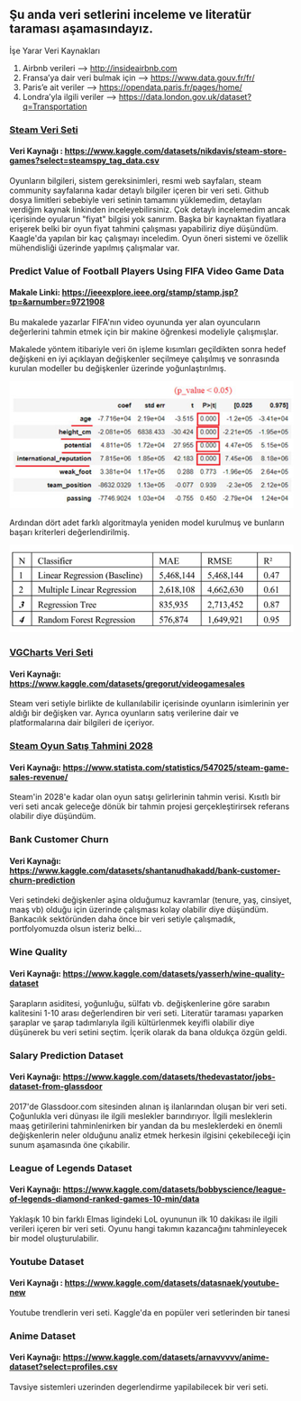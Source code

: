 ## Şu anda veri setlerini inceleme ve literatür taraması aşamasındayız.
İşe Yarar Veri Kaynakları

1. Airbnb verileri —> http://insideairbnb.com
2. Fransa’ya dair veri bulmak için —> https://www.data.gouv.fr/fr/
3. Paris’e ait veriler —> https://opendata.paris.fr/pages/home/
4. Londra’yla ilgili veriler —> https://data.london.gov.uk/dataset?q=Transportation

### [Steam Veri Seti](SteamStoreGames)
#### Veri Kaynağı : https://www.kaggle.com/datasets/nikdavis/steam-store-games?select=steamspy_tag_data.csv
Oyunların bilgileri, sistem gereksinimleri, resmi web sayfaları, steam community sayfalarına kadar
detaylı bilgiler içeren bir veri seti. Github dosya limitleri sebebiyle veri setinin tamamını yüklemedim, detayları 
verdiğim kaynak linkinden inceleyebilirsiniz. Çok detaylı incelemedim ancak içerisinde oyularun "fiyat" 
bilgisi yok sanırım. Başka bir kaynaktan fiyatlara erişerek belki bir oyun fiyat tahmini çalışması yapabiliriz
diye düşündüm. Kaagle'da yapılan bir kaç çalışmayı inceledim. Oyun öneri sistemi ve özellik mühendisliği üzerinde
yapılmış çalışmalar var.

### Predict Value of Football Players Using FIFA Video Game Data
#### Makale Linki: https://ieeexplore.ieee.org/stamp/stamp.jsp?tp=&arnumber=9721908 

Bu makalede yazarlar FIFA'nın video oyununda yer alan oyuncuların değerlerini tahmin etmek için bir makine öğrenkesi
modeliyle çalışmışlar.

Makalede yöntem itibariyle veri ön işleme kısımları geçildikten sonra hedef değişkeni en iyi açıklayan değişkenler
seçilmeye çalışılmış ve sonrasında kurulan modeller bu değişkenler üzerinde yoğunlaştırılmış.

![img.png](../img/img.png)

Ardından dört adet farklı algoritmayla yeniden model kurulmuş ve bunların başarı kriterleri değerlendirilmiş.

![img.png](../img/models_img.png)

### [VGCharts Veri Seti]([VGCarts](vgcharts))
#### Veri Kaynağı: https://www.kaggle.com/datasets/gregorut/videogamesales
Steam veri setiyle birlikte de kullanılabilir içerisinde oyunların isimlerinin yer aldığı bir değişken var. Ayrıca oyunların satış verilerine dair  ve platformalarına dair bilgileri de içeriyor.

### [Steam Oyun Satış Tahmini 2028]([VGCarts](vgcharts))
#### Veri Kaynağı: https://www.statista.com/statistics/547025/steam-game-sales-revenue/
Steam'in 2028'e kadar olan oyun satışı gelirlerinin tahmin verisi. Kısıtlı bir veri seti ancak
geleceğe dönük bir tahmin projesi gerçekleştirirsek referans olabilir diye düşündüm.

### Bank Customer Churn 
#### Veri Kaynağı: https://www.kaggle.com/datasets/shantanudhakadd/bank-customer-churn-prediction
Veri setindeki değişkenler aşina olduğumuz kavramlar (tenure, yaş, cinsiyet, maaş vb) olduğu için üzerinde çalışması kolay olabilir diye düşündüm. Bankacılık sektöründen daha önce bir veri setiyle çalışmadık, portfolyomuzda olsun isteriz belki...

### Wine Quality
#### Veri Kaynağı: https://www.kaggle.com/datasets/yasserh/wine-quality-dataset
Şarapların asiditesi, yoğunluğu, sülfatı vb. değişkenlerine göre sarabın kalitesini 1-10 arası değerlendiren bir veri seti. Literatür taraması yaparken şaraplar ve şarap tadımlarıyla ilgili kültürlenmek keyifli olabilir diye düşünerek bu veri setini seçtim. İçerik olarak da bana oldukça özgün geldi. 

### Salary Prediction Dataset
#### Veri Kaynağı: https://www.kaggle.com/datasets/thedevastator/jobs-dataset-from-glassdoor
2017'de Glassdoor.com sitesinden alınan iş ilanlarından oluşan bir veri seti. Çoğunlukla veri dünyası ile ilgili meslekler barındırıyor. 
İlgili mesleklerin maaş getirilerini tahminlenirken bir yandan da bu mesleklerdeki en önemli değişkenlerin neler olduğunu analiz etmek herkesin ilgisini çekebileceği için sunum aşamasında öne çıkabilir.

### League of Legends Dataset
#### Veri Kaynağı: https://www.kaggle.com/datasets/bobbyscience/league-of-legends-diamond-ranked-games-10-min/data
Yaklaşık 10 bin farklı Elmas ligindeki LoL oyununun ilk 10 dakikası ile ilgili verileri içeren bir veri seti. Oyunu hangi takımın kazancağını tahminleyecek bir model oluşturulabilir.

### Youtube Dataset
#### Veri Kaynağı : https://www.kaggle.com/datasets/datasnaek/youtube-new
Youtube trendlerin veri seti. Kaggle'da en popüler veri setlerinden bir tanesi 

### Anime Dataset
#### Veri Kaynağı: https://www.kaggle.com/datasets/arnavvvvv/anime-dataset?select=profiles.csv
Tavsiye sistemleri uzerinden degerlendirme yapilabilecek bir veri seti.